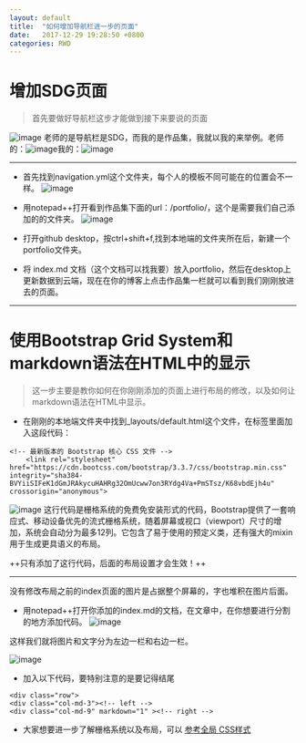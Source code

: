 ```yaml
---
layout: default
title:  "如何增加导航栏进一步的页面"
date:   2017-12-29 19:28:50 +0800
categories: RWD
---
```

# 增加SDG页面

> 首先要做好导航栏这步才能做到接下来要说的页面


![image](http://m.qpic.cn/psb?/V13hHmxu1vMZsZ/nRm6iHwxw0FuHRS*4x0IDCKcP1Gq6uJ2hSJLD*ip0zI!/b/dGgBAAAAAAAA&bo=4AMVAQAAAAADB9U!&rf=viewer_4)
老师的是导航栏是SDG，而我的是作品集，我就以我的来举例。老师的：![image](http://m.qpic.cn/psb?/V13hHmxu1vMZsZ/aZEzzyNY.U*ZDypT44D91m*FAgOnC*dlm4nqwx.xIN8!/b/dPIAAAAAAAAA&bo=pAFDAAAAAAADB8Q!&rf=viewer_4)我的：![image](http://m.qpic.cn/psb?/V13hHmxu1vMZsZ/21CRBYRVK9yF2qpWf*lHBYPKwUtaY7zIbDKxgOsVA10!/b/dF4BAAAAAAAA&bo=jQE2AAAAAAADB5g!&rf=viewer_4)

---





- 首先找到navigation.yml这个文件夹，每个人的模板不同可能在的位置会不一样。
 ![image](http://m.qpic.cn/psb?/V13hHmxu1vMZsZ/3U6LirvLB0qNVr.i*f9z3Igwm5E5m*xawGbaBNg5voU!/b/dF4BAAAAAAAA&bo=5gGhAAAAAAADB2Q!&rf=viewer_4)

- 用notepad++打开看到作品集下面的url：/portfolio/，这个是需要我们自己添加的的文件夹。
![image](http://m.qpic.cn/psb?/V13hHmxu1vMZsZ/HYuviRm6TwtKbfxbDdHpTr0nUhFS52XOkgQOI6sgcEc!/b/dPIAAAAAAAAA&bo=8QBWAQAAAAADF5Q!&rf=viewer_4)
- 打开github desktop，按ctrl+shift+f,找到本地端的文件夹所在后，新建一个portfolio文件夹。

- 将 index.md 文档（这个文档可以找我要）放入portfolio，然后在desktop上更新数据到云端，现在在你的博客上点击作品集一栏就可以看到我们刚刚放进去的页面。

---
# 使用Bootstrap Grid System和markdown语法在HTML中的显示


> 这一步主要是教你如何在你刚刚添加的页面上进行布局的修改，以及如何让markdown语法在HTML中显示。


- 在刚刚的本地端文件夹中找到_layouts/default.html这个文件，在<head>标签里面加入这段代码：

```
<!-- 最新版本的 Bootstrap 核心 CSS 文件 -->
    <link rel="stylesheet" href="https://cdn.bootcss.com/bootstrap/3.3.7/css/bootstrap.min.css" integrity="sha384-BVYiiSIFeK1dGmJRAkycuHAHRg32OmUcww7on3RYdg4Va+PmSTsz/K68vbdEjh4u" crossorigin="anonymous">
```
![image](http://m.qpic.cn/psb?/V13hHmxu1vMZsZ/5T6UD6METYhEQVzCBks7izQ.bgTS68NAQZ8kFtUE8mc!/b/dD8BAAAAAAAA&bo=wgH1AAAAAAADBxQ!&rf=viewer_4)
这行代码是栅格系统的免费免安装形式的代码，Bootstrap提供了一套响应式、移动设备优先的流式栅格系统，随着屏幕或视口（viewport）尺寸的增加，系统会自动分为最多12列。它包含了易于使用的预定义类，还有强大的mixin 用于生成更具语义的布局。
  
  
++只有添加了这行代码，后面的布局设置才会生效！++

---
没有修改布局之前的index页面的图片是占据整个屏幕的，字也堆积在图片后面。

- 用notepad++打开你添加的index.md的文档，在文章中，在你想要进行分割的地方添加代码。
![image](http://m.qpic.cn/psb?/V13hHmxu1vMZsZ/f9hQykGRV7uwKRiXRAFu.pWdoJMS9HBTOEwYPN.41YM!/b/dF8BAAAAAAAA&bo=xQOZAQAAAAARF34!&rf=viewer_4)

这样我们就将图片和文字分为左边一栏和右边一栏。

![image](http://m.qpic.cn/psb?/V13hHmxu1vMZsZ/Ihv*fCfXZ4VXfQwsOYuheE7QcUkgQ361H*5gh19.Y8A!/b/dPMAAAAAAAAA&bo=7wNbAQAAAAARF5Y!&rf=viewer_4)
- 加入以下代码，要特别注意的是要记得结尾</div>
```
<div class="row">
<div class="col-md-3"><!-- left -->
<div class="col-md-9" markdown="1" ><!-- right -->
```
- 大家想要进一步了解栅格系统以及布局，可以 [参考全局 CSS样式](http://v3.bootcss.com/css/)
